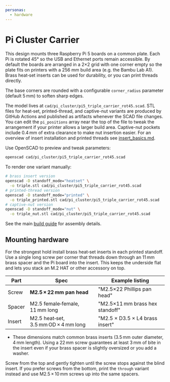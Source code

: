 ```yaml
---
personas:
  - hardware
---
```


# Pi Cluster Carrier

This design mounts three Raspberry Pi 5 boards on a common plate. Each Pi is rotated 45° so the USB and Ethernet ports remain accessible. By default the boards are arranged in a 2×2 grid with one corner empty so the plate fits on printers with a 256 mm build area (e.g. the Bambu Lab A1). Brass heat‑set inserts can be used for durability, or you can print threads directly.

The base corners are rounded with a configurable `corner_radius` parameter (default 5 mm) to soften sharp edges.

The model lives at `cad/pi_cluster/pi5_triple_carrier_rot45.scad`. STL files for
heat‑set, printed-thread, and captive-nut variants are produced by GitHub Actions and
published as artifacts whenever the SCAD file changes. You can edit the `pi_positions`
array near the top of the file to tweak the arrangement if your printer allows a larger
build area.
Captive-nut pockets include 0.4 mm of extra clearance to make nut insertion easier.
For an overview of insert installation and printed threads see [insert_basics.md](insert_basics.md).


Use OpenSCAD to preview and tweak parameters:

```bash
openscad cad/pi_cluster/pi5_triple_carrier_rot45.scad
```

To render one variant manually:

```bash
# brass insert version
openscad -D standoff_mode="heatset" \
  -o triple.stl cad/pi_cluster/pi5_triple_carrier_rot45.scad
# printed-thread version
openscad -D standoff_mode="printed" \
  -o triple_printed.stl cad/pi_cluster/pi5_triple_carrier_rot45.scad
# captive-nut version
openscad -D standoff_mode="nut" \
  -o triple_nut.stl cad/pi_cluster/pi5_triple_carrier_rot45.scad
```

See the main [build guide](build_guide.md) for assembly details.

## Mounting hardware

For the strongest hold install brass heat‑set inserts in each printed
standoff. Use a single long screw per corner that threads down through
an 11 mm brass spacer and the Pi board into the insert. This keeps the
underside flat and lets you stack an M.2 HAT or other accessory on top.

| Part   | Spec                                 | Example listing                          |
| ------ | ------------------------------------ | ---------------------------------------- |
| Screw  | **M2.5 × 22 mm pan head**            | "M2.5×22 Phillips pan head"              |
| Spacer | M2.5 female‑female, 11 mm long       | "M2.5×11 mm brass hex standoff"          |
| Insert | M2.5 heat‑set, 3.5 mm OD × 4 mm long | "M2.5 × D3.5 × L4 brass insert" |

- These dimensions match common brass inserts (3.5 mm outer diameter, 4 mm length). Using a 22 mm screw guarantees at least 3 mm of bite in the insert even if your brass spacer is slightly oversized or you add a washer.

Screw from the top and gently tighten until the screw stops against the
blind insert. If you prefer screws from the bottom, print the
`through` variant instead and use M2.5 × 10 mm screws up into the same
spacers.

